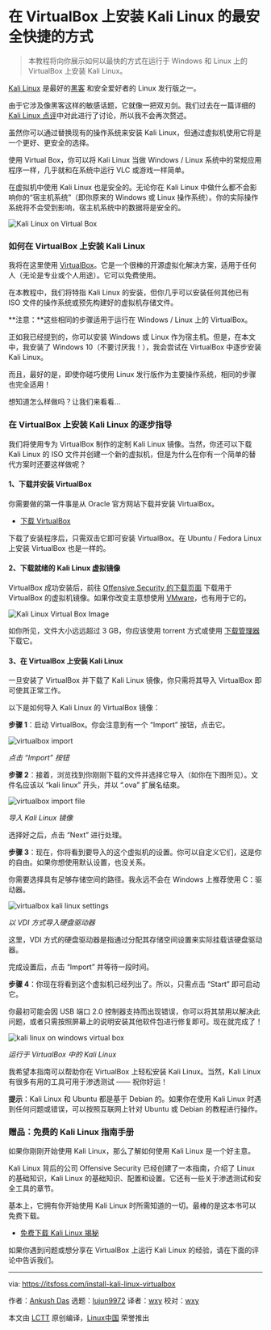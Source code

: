 [#]: collector: (lujun9972)
[#]: translator: (wxy)
[#]: reviewer: (wxy)
[#]: publisher: ( )
[#]: url: ( )
[#]: subject: (Installing Kali Linux on VirtualBox: Quickest & Safest Way)
[#]: via: (https://itsfoss.com/install-kali-linux-virtualbox)
[#]: author: (Ankush Das https://itsfoss.com/author/ankush/)

在 VirtualBox 上安装 Kali Linux 的最安全快捷的方式
======

> 本教程将向你展示如何以最快的方式在运行于 Windows 和 Linux 上的 VirtualBox 上安装 Kali Linux。

[Kali Linux][1] 是最好的[黑客][2] 和安全爱好者的 Linux 发行版之一。

由于它涉及像黑客这样的敏感话题，它就像一把双刃剑。我们过去在一篇详细的 [Kali Linux 点评](https://linux.cn/article-10198-1.html)中对此进行了讨论，所以我不会再次赘述。

虽然你可以通过替换现有的操作系统来安装 Kali Linux，但通过虚拟机使用它将是一个更好、更安全的选择。

使用 Virtual Box，你可以将 Kali Linux 当做 Windows / Linux 系统中的常规应用程序一样，几乎就和在系统中运行 VLC 或游戏一样简单。

在虚拟机中使用 Kali Linux 也是安全的。无论你在 Kali Linux 中做什么都不会影响你的“宿主机系统”（即你原来的 Windows 或 Linux 操作系统）。你的实际操作系统将不会受到影响，宿主机系统中的数据将是安全的。

![Kali Linux on Virtual Box][3]

### 如何在 VirtualBox 上安装 Kali Linux

我将在这里使用 [VirtualBox][4]。它是一个很棒的开源虚拟化解决方案，适用于任何人（无论是专业或个人用途）。它可以免费使用。

在本教程中，我们将特指 Kali Linux 的安装，但你几乎可以安装任何其他已有 ISO 文件的操作系统或预先构建好的虚拟机存储文件。

**注意：**这些相同的步骤适用于运行在 Windows / Linux 上的 VirtualBox。

正如我已经提到的，你可以安装 Windows 或 Linux 作为宿主机。但是，在本文中，我安装了 Windows 10（不要讨厌我！），我会尝试在 VirtualBox 中逐步安装 Kali Linux。

而且，最好的是，即使你碰巧使用 Linux 发行版作为主要操作系统，相同的步骤也完全适用！

想知道怎么样做吗？让我们来看看…

### 在 VirtualBox 上安装 Kali Linux 的逐步指导

我们将使用专为 VirtualBox 制作的定制 Kali Linux 镜像。当然，你还可以下载 Kali Linux 的 ISO 文件并创建一个新的虚拟机，但是为什么在你有一个简单的替代方案时还要这样做呢？

#### 1、下载并安装 VirtualBox

你需要做的第一件事是从 Oracle 官方网站下载并安装 VirtualBox。

- [下载 VirtualBox](https://www.virtualbox.org/wiki/Downloads)

下载了安装程序后，只需双击它即可安装 VirtualBox。在 Ubuntu / Fedora Linux 上安装 VirtualBox 也是一样的。

#### 2、下载就绪的 Kali Linux 虚拟镜像

VirtualBox 成功安装后，前往 [Offensive Security 的下载页面][5] 下载用于 VirtualBox 的虚拟机镜像。如果你改变主意想使用 [VMware][6]，也有用于它的。

![Kali Linux Virtual Box Image][7]

如你所见，文件大小远远超过 3 GB，你应该使用 torrent 方式或使用 [下载管理器][8] 下载它。

#### 3、在 VirtualBox 上安装 Kali Linux

一旦安装了 VirtualBox 并下载了 Kali Linux 镜像，你只需将其导入 VirtualBox 即可使其正常工作。

以下是如何导入 Kali Linux 的 VirtualBox 镜像：

**步骤 1**：启动 VirtualBox。你会注意到有一个 “Import” 按钮，点击它。

![virtualbox import][9] 

*点击 “Import” 按钮*

**步骤 2**：接着，浏览找到你刚刚下载的文件并选择它导入（如你在下图所见）。文件名应该以 “kali linux” 开头，并以 “.ova” 扩展名结束。

![virtualbox import file][10]

*导入 Kali Linux 镜像*

选择好之后，点击 “Next” 进行处理。

**步骤 3**：现在，你将看到要导入的这个虚拟机的设置。你可以自定义它们，这是你的自由。如果你想使用默认设置，也没关系。

你需要选择具有足够存储空间的路径。我永远不会在 Windows 上推荐使用 C：驱动器。

![virtualbox kali linux settings][11] 

*以 VDI 方式导入硬盘驱动器*

这里，VDI 方式的硬盘驱动器是指通过分配其存储空间设置来实际挂载该硬盘驱动器。

完成设置后，点击 “Import” 并等待一段时间。

**步骤 4**：你现在将看到这个虚拟机已经列出了。所以，只需点击 “Start” 即可启动它。

你最初可能会因 USB 端口 2.0 控制器支持而出现错误，你可以将其禁用以解决此问题，或者只需按照屏幕上的说明安装其他软件包进行修复即可。现在就完成了！

![kali linux on windows virtual box][12]

*运行于 VirtualBox 中的 Kali Linux*

我希望本指南可以帮助你在 VirtualBox 上轻松安装 Kali Linux。当然，Kali Linux 有很多有用的工具可用于渗透测试 —— 祝你好运！

**提示**：Kali Linux 和 Ubuntu 都是基于 Debian 的。如果你在使用 Kali Linux 时遇到任何问题或错误，可以按照互联网上针对 Ubuntu 或 Debian 的教程进行操作。

### 赠品：免费的 Kali Linux 指南手册

如果你刚刚开始使用 Kali Linux，那么了解如何使用 Kali Linux 是一个好主意。

Kali Linux 背后的公司 Offensive Security 已经创建了一本指南，介绍了 Linux 的基础知识，Kali Linux 的基础知识、配置和设置。它还有一些关于渗透测试和安全工具的章节。

基本上，它拥有你开始使用 Kali Linux 时所需知道的一切。最棒的是这本书可以免费下载。

- [免费下载 Kali Linux 揭秘](https://kali.training/downloads/Kali-Linux-Revealed-1st-edition.pdf)

如果你遇到问题或想分享在 VirtualBox 上运行 Kali Linux 的经验，请在下面的评论中告诉我们。

--------------------------------------------------------------------------------

via: https://itsfoss.com/install-kali-linux-virtualbox

作者：[Ankush Das][a]
选题：[lujun9972][b]
译者：[wxy](https://github.com/wxy)
校对：[wxy](https://github.com/wxy)

本文由 [LCTT](https://github.com/LCTT/TranslateProject) 原创编译，[Linux中国](https://linux.cn/) 荣誉推出

[a]: https://itsfoss.com/author/ankush/
[b]: https://github.com/lujun9972
[1]: https://www.kali.org/
[2]: https://itsfoss.com/linux-hacking-penetration-testing/
[3]: https://i1.wp.com/itsfoss.com/wp-content/uploads/2019/02/kali-linux-virtual-box.png?resize=800%2C450&ssl=1
[4]: https://www.virtualbox.org/
[5]: https://www.offensive-security.com/kali-linux-vm-vmware-virtualbox-image-download/
[6]: https://itsfoss.com/install-vmware-player-ubuntu-1310/
[7]: https://i1.wp.com/itsfoss.com/wp-content/uploads/2019/02/kali-linux-virtual-box-image.jpg?resize=800%2C347&ssl=1
[8]: https://itsfoss.com/4-best-download-managers-for-linux/
[9]: https://i0.wp.com/itsfoss.com/wp-content/uploads/2019/02/vmbox-import-kali-linux.jpg?ssl=1
[10]: https://i0.wp.com/itsfoss.com/wp-content/uploads/2019/02/vmbox-linux-next.jpg?ssl=1
[11]: https://i0.wp.com/itsfoss.com/wp-content/uploads/2019/02/vmbox-kali-linux-settings.jpg?ssl=1
[12]: https://i0.wp.com/itsfoss.com/wp-content/uploads/2019/02/kali-linux-on-windows-virtualbox.jpg?resize=800%2C429&ssl=1
[13]: https://i1.wp.com/itsfoss.com/wp-content/uploads/2019/02/kali-linux-virtual-box.png?fit=800%2C450&ssl=1
